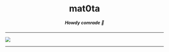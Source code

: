 <h1 align='center'>mat0ta</h1>
<h5 align='center'>Howdy comrade 👋</h5>

---

![](https://github-readme-stats.vercel.app/api?username=mat0ta&show_icons=true&theme=onedark)

---

